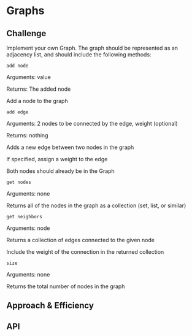 # Graphs
<!-- Short summary or background information -->

## Challenge
<!-- Description of the challenge -->


Implement your own Graph. The graph should be represented as an adjacency list, and should include the following methods:

`add node`

Arguments: value

Returns: The added node

Add a node to the graph

`add edge`

Arguments: 2 nodes to be connected by the edge, weight (optional)

Returns: nothing

Adds a new edge between two nodes in the graph

If specified, assign a weight to the edge

Both nodes should already be in the Graph

`get nodes`

Arguments: none

Returns all of the nodes in the graph as a collection (set, list, or similar)

`get neighbors`

Arguments: node

Returns a collection of edges connected to the given node

Include the weight of the connection in the returned collection

`size`

Arguments: none

Returns the total number of nodes in the graph




## Approach & Efficiency
<!-- What approach did you take? Why? What is the Big O space/time for this approach? -->


## API
<!-- Description of each method publicly available in your Graph -->